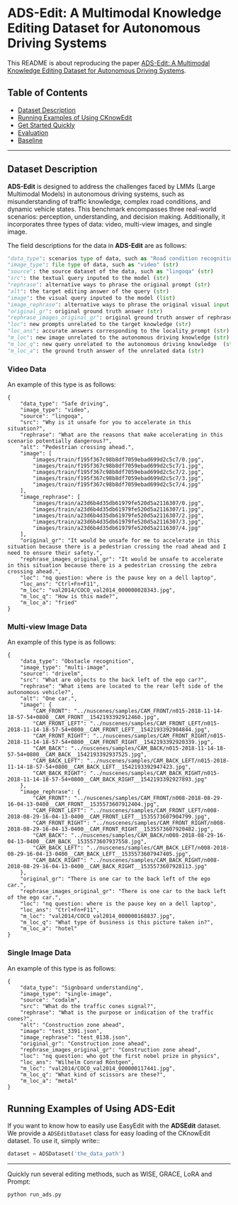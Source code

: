 # ADS-Edit: A Multimodal Knowledge Editing Dataset for Autonomous Driving Systems

This README is about reproducing the paper [ADS-Edit: A Multimodal Knowledge Editing Dataset for Autonomous Driving Systems]().

## Table of Contents

- [Dataset Description](#Dataset-Description)
- [Running Examples of Using CKnowEdit](#Running-Examples-of-Using-CKnowEdit)
- [Get Started Quickly](#Get-started-quickly)
- [Evaluation](#Evaluation)
- [Baseline](#Baseline)

---

## Dataset Description

**ADS-Edit** is designed to address the challenges faced by LMMs (Large Multimodal Models) in autonomous driving systems, such as misunderstanding of traffic knowledge, complex road conditions, and dynamic vehicle states. This benchmark encompasses three real-world scenarios: perception, understanding, and decision making. Additionally, it incorporates three types of data: video, multi-view images, and single image.

The field descriptions for the data in **ADS-Edit** are as follows:

```python
"data_type": scenarios type of data, such as "Road condition recognition" (str)
"image_type": file type of data, such as "video" (str)
"source": the source dataset of the data, such as "lingoqa" (str)
"src": the textual query inputed to the model (str)
"rephrase": alternative ways to phrase the original prompt (str)
"alt": the target editing answer of the query (str)
"image": the visual query inputed to the model (list)
"image_rephrase": alternative ways to phrase the original visual input (list)
"original_gr": original ground truth answer (str)
"rephrase_images_original_gr": original ground truth answer of rephrased data (str)
"loc": new prompts unrelated to the target knowledge (str)
"loc_ans": accurate answers corresponding to the locality_prompt (str)
"m_loc": new image unrelated to the autonomous driving knowledge (str)
"m_loc_q": new query unrelated to the autonomous driving knowledge  (str)
"m_loc_a": the ground truth answer of the unrelated data (str)
```

### Video Data

An example of this type is as follows:

```
{
    "data_type": "Safe driving",
    "image_type": "video",
    "source": "lingoqa",
    "src": "Why is it unsafe for you to accelerate in this situation?",
    "rephrase": "What are the reasons that make accelerating in this scenario potentially dangerous?",
    "alt": "Pedestrian crossing ahead.",
    "image": [
        "images/train/f195f367c98b8df7059ebad699d2c5c7/0.jpg",
        "images/train/f195f367c98b8df7059ebad699d2c5c7/1.jpg",
        "images/train/f195f367c98b8df7059ebad699d2c5c7/2.jpg",
        "images/train/f195f367c98b8df7059ebad699d2c5c7/3.jpg",
        "images/train/f195f367c98b8df7059ebad699d2c5c7/4.jpg"
    ],
    "image_rephrase": [
        "images/train/a23d6b4d35db61979fe520d5a2116307/0.jpg",
        "images/train/a23d6b4d35db61979fe520d5a2116307/1.jpg",
        "images/train/a23d6b4d35db61979fe520d5a2116307/2.jpg",
        "images/train/a23d6b4d35db61979fe520d5a2116307/3.jpg",
        "images/train/a23d6b4d35db61979fe520d5a2116307/4.jpg"
    ],
    "original_gr": "It would be unsafe for me to accelerate in this situation because there is a pedestrian crossing the road ahead and I need to ensure their safety.",
    "rephrase_images_original_gr": "It would be unsafe to accelerate in this situation because there is a pedestrian crossing the zebra crossing ahead.",
    "loc": "nq question: where is the pause key on a dell laptop",
    "loc_ans": "Ctrl+Fn+F11",
    "m_loc": "val2014/COCO_val2014_000000028343.jpg",
    "m_loc_q": "How is this made?",
    "m_loc_a": "fried"
}
```

### Multi-view Image Data

An example of this type is as follows:

```
{
    "data_type": "Obstacle recognition",
    "image_type": "multi-image",
    "source": "drivelm",
    "src": "What are objects to the back left of the ego car?",
    "rephrase": "What items are located to the rear left side of the autonomous vehicle?",
    "alt": "One car.",
    "image": {
        "CAM_FRONT": "../nuscenes/samples/CAM_FRONT/n015-2018-11-14-18-57-54+0800__CAM_FRONT__1542193392912460.jpg",
        "CAM_FRONT_LEFT": "../nuscenes/samples/CAM_FRONT_LEFT/n015-2018-11-14-18-57-54+0800__CAM_FRONT_LEFT__1542193392904844.jpg",
        "CAM_FRONT_RIGHT": "../nuscenes/samples/CAM_FRONT_RIGHT/n015-2018-11-14-18-57-54+0800__CAM_FRONT_RIGHT__1542193392920339.jpg",
        "CAM_BACK": "../nuscenes/samples/CAM_BACK/n015-2018-11-14-18-57-54+0800__CAM_BACK__1542193392937525.jpg",
        "CAM_BACK_LEFT": "../nuscenes/samples/CAM_BACK_LEFT/n015-2018-11-14-18-57-54+0800__CAM_BACK_LEFT__1542193392947423.jpg",
        "CAM_BACK_RIGHT": "../nuscenes/samples/CAM_BACK_RIGHT/n015-2018-11-14-18-57-54+0800__CAM_BACK_RIGHT__1542193392927893.jpg"
    },
    "image_rephrase": {
        "CAM_FRONT": "../nuscenes/samples/CAM_FRONT/n008-2018-08-29-16-04-13-0400__CAM_FRONT__1535573607912404.jpg",
        "CAM_FRONT_LEFT": "../nuscenes/samples/CAM_FRONT_LEFT/n008-2018-08-29-16-04-13-0400__CAM_FRONT_LEFT__1535573607904799.jpg",
        "CAM_FRONT_RIGHT": "../nuscenes/samples/CAM_FRONT_RIGHT/n008-2018-08-29-16-04-13-0400__CAM_FRONT_RIGHT__1535573607920482.jpg",
        "CAM_BACK": "../nuscenes/samples/CAM_BACK/n008-2018-08-29-16-04-13-0400__CAM_BACK__1535573607937558.jpg",
        "CAM_BACK_LEFT": "../nuscenes/samples/CAM_BACK_LEFT/n008-2018-08-29-16-04-13-0400__CAM_BACK_LEFT__1535573607947405.jpg",
        "CAM_BACK_RIGHT": "../nuscenes/samples/CAM_BACK_RIGHT/n008-2018-08-29-16-04-13-0400__CAM_BACK_RIGHT__1535573607928113.jpg"
    },
    "original_gr": "There is one car to the back left of the ego car.",
    "rephrase_images_original_gr": "There is one car to the back left of the ego car.",
    "loc": "nq question: where is the pause key on a dell laptop",
    "loc_ans": "Ctrl+Fn+F11",
    "m_loc": "val2014/COCO_val2014_000000168837.jpg",
    "m_loc_q": "What type of business is this picture taken in?",
    "m_loc_a": "hotel"
}
```

### Single Image Data

An example of this type is as follows:

```
{
    "data_type": "Signboard understanding",
    "image_type": "single-image",
    "source": "codalm",
    "src": "What do the traffic cones signal?",
    "rephrase": "What is the purpose or indication of the traffic cones?",
    "alt": "Construction zone ahead",
    "image": "test_3391.json",
    "image_rephrase": "test_0138.json",
    "original_gr": "Construction zone ahead",
    "rephrase_images_original_gr": "Construction zone ahead",
    "loc": "nq question: who got the first nobel prize in physics",
    "loc_ans": "Wilhelm Conrad Röntgen",
    "m_loc": "val2014/COCO_val2014_000000117441.jpg",
    "m_loc_q": "What kind of scissors are these?",
    "m_loc_a": "metal"
}
```



## Running Examples of Using ADS-Edit

If you want to know how to easily use EasyEdit with the **ADSEdit** dataset. We provide a `ADSEditDataset` class for easy loading of the CKnowEdit dataset. To use it, simply write::

```python
dataset = ADSDataset('the_data_path')
```
---

Quickly run several editing methods, such as WISE, GRACE, LoRA and Prompt:

```shell
python run_ads.py
```